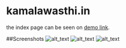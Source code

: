# kamalawasthi.in
the index page can be seen on [demo link](http://htmlpreview.github.io/?https://github.com/KamalAwasthi/Website/blob/master/index.html).

##Screenshots
![alt_text](https://raw.githubusercontent.com/KamalAwasthi/website/screenshots/landing.png "Logo title-text 1")
![alt_text](https://raw.githubusercontent.com/KamalAwasthi/website/screenshots/about.png "Logo title-text 1")
![alt_text](https://raw.githubusercontent.com/KamalAwasthi/website/screenshots/contacts.png "Logo title-text 1")
